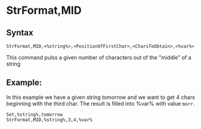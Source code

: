 # StrFormat,MID #
## Syntax ##
```
StrFormat,MID,<%string%>,<PositionOfFirstChar>,<CharsToObtain>,<%var%>
```
This command pulss a given number of characters out of the "middle" of a string

## Example: ##
In this example we have a given string tomorrow  and we want to get 4 chars beginning with the third char. The result is filled into %var% with value `morr`.
```
Set,%string%,tomorrow
StrFormat,MID,%string%,3,4,%var%
```